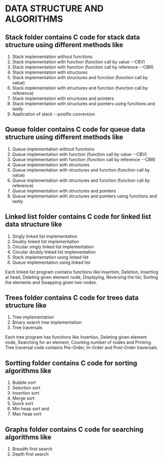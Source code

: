 # DATA STRUCTURE AND ALGORITHMS

## Stack folder contains C code for stack data structure using different methods like
1. Stack implementation without functions
2. Stack implementation with function (function call by value --CBV)
3. Stack implementation with function (function call by reference --CBR)
4. Stack implementation with structures
5. Stack implementation with structures and function (function call by value)
6. Stack implementation with structures and function (function call by reference)
7. Stack implementation with structures and pointers
8. Stack implementation with structures and pointers using functions and lastly 
9. Application of stack --postfix conversion

## Queue folder contains C code for queue data structure using different methods like
1. Queue implementation without functions
2. Queue implementation with function (function call by value --CBV)
3. Queue implementation with function (function call by reference --CBR)
4. Queue implementation with structures
5. Queue implementation with structures and function (function call by value)
6. Queue implementation with structures and function (function call by reference)
7. Queue implementation with structures and pointers
8. Queue implementation with structures and pointers using functions and lastly 

## Linked list folder contains C code for linked list data structure like 
1. Singly linked list implementation 
2. Doubly linked list implementation 
3. Circular singly linked list implementation 
4. Circular doubly linked list implementation 
5. Stack implementation using linked list
6. Queue implementation using linked list

Each linked list program contains functions like Insertion, Deletion, Inserting at head, Deleting given element node, Displaying, Reversing the list, Sorting the elements and Swapping given two nodes.

## Trees folder contains C code for trees data structure like 
1. Tree implementation 
2. Binary search tree implementation 
3. Tree traversals 

Each tree program has functions like Insertion, Deleting given element node, Searching for an element, Counting number of nodes and Printing. Tree traversal code contains Pre-Order, In-Order and Post-Order traversals.

## Sortting folder contains C code for sorting algorithms like 
1. Bubble sort  
2. Selection sort
3. Insertion sort
4. Merge sort
5. Quick sort
6. Min heap sort and
7. Max heap sort

## Graphs folder contains C code for searching algorithms like 
1. Breadth first search 
2. Depth first search
